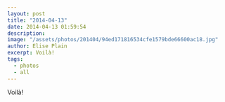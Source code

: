 ```yaml
---
layout: post
title: "2014-04-13"
date: 2014-04-13 01:59:54
description: 
image: "/assets/photos/201404/94ed171816534cfe1579bde66600ac18.jpg"
author: Elise Plain
excerpt: Voilà!
tags: 
  - photos
  - all
---
```


Voilà!
<p></p>
